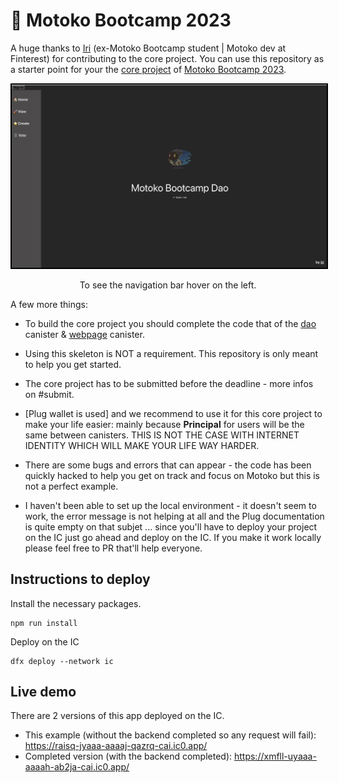 # 👻 Motoko Bootcamp 2023 

A huge thanks to [Iri](https://twitter.com/iriasviel) (ex-Motoko Bootcamp student | Motoko dev at Finterest) for contributing to the core project. 
You can use this repository as a starter point for your the [core project](https://github.com/motoko-bootcamp/motokobootcamp-2023) of [Motoko Bootcamp 2023](https://github.com/motoko-bootcamp/motokobootcamp-2023).

<p align="center"> <img src="./home.png" width="600px" style="border: 2px solid black;"> </p>
<p align="center">To see the navigation bar hover on the left.</p>

A few more things:
- To build the core project you should complete the code that of the [dao]() canister & [webpage]() canister.
- Using this skeleton is NOT a requirement. This repository is only meant to help you get started. 
- The core project has to be submitted before the deadline - more infos on #submit.
- [Plug wallet is used] and we recommend to use it for this core project to make your life easier: mainly because **Principal** for users will be the same between canisters. THIS IS NOT THE CASE WITH INTERNET IDENTITY WHICH WILL MAKE YOUR LIFE WAY HARDER.

- There are some bugs and errors that can appear - the code has been quickly hacked to help you get on track and focus on Motoko but this is not a perfect example.
- I haven't been able to set up the local environment - it doesn't seem to work, the error message is not helping at all and the Plug documentation is quite empty on that subjet ... since you'll have to deploy your project on the IC just go ahead and deploy on the IC. If you make it work locally please feel free to PR that'll help everyone. 

## Instructions to deploy 
Install the necessary packages.
```
npm run install
```
Deploy on the IC 
```
dfx deploy --network ic
```

## Live demo

There are 2 versions of this app deployed on the IC. 

- This example (without the backend completed so any request will fail): https://raisq-jyaaa-aaaaj-qazrq-cai.ic0.app/
- Completed version (with the backend completed): https://xmfll-uyaaa-aaaah-ab2ja-cai.ic0.app/ 

